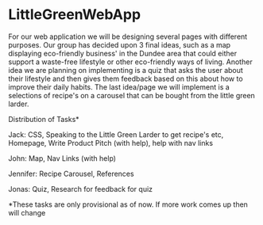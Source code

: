 # LittleGreenWebApp

For our web application we will be designing several pages with different purposes.
Our group has decided upon 3 final ideas, such as a map displaying eco-friendly business'
in the Dundee area that could either support a waste-free lifestyle or other eco-friendly
ways of living. Another idea we are planning on implementing is a quiz that asks the user
about their lifestyle and then gives them feedback based on this about how to improve their
daily habits. The last idea/page we will implement is a selections of recipe's on a carousel
that can be bought from the little green larder.

Distribution of Tasks*

Jack: CSS, Speaking to the Little Green Larder to get recipe's etc, Homepage, Write Product Pitch (with help), help with nav links

John: Map, Nav Links (with help)

Jennifer: Recipe Carousel, References

Jonas: Quiz, Research for feedback for quiz

*These tasks are only provisional as of now. If more work comes up then will change
